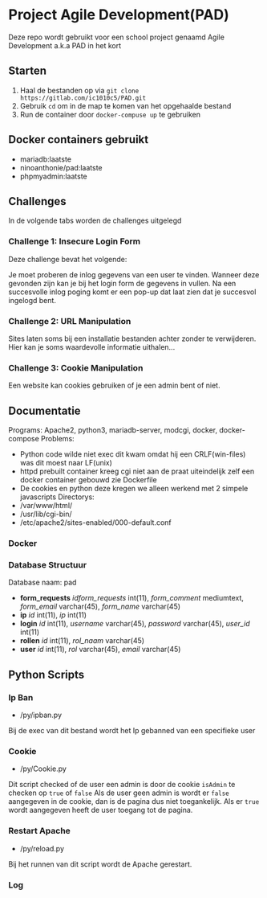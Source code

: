 # Project Agile Development(PAD)

Deze repo wordt gebruikt voor een school project genaamd Agile Development a.k.a PAD in het kort

## Starten

1. Haal de bestanden op via `git clone https://gitlab.com/ic1010c5/PAD.git`
2. Gebruik `cd` om in de map te komen van het opgehaalde bestand
3. Run de container door `docker-compuse up` te gebruiken 

## Docker containers gebruikt

- mariadb:laatste
- ninoanthonie/pad:laatste
- phpmyadmin:laatste

## Challenges

In de volgende tabs worden de challenges uitgelegd

### Challenge 1: Insecure Login Form

Deze challenge bevat het volgende:

Je moet proberen de inlog gegevens van een user te vinden. Wanneer deze gevonden zijn kan je bij het login form de gegevens in vullen. Na een succesvolle inlog poging komt er een pop-up dat laat zien dat je succesvol ingelogd bent.

### Challenge 2: URL Manipulation

Sites laten soms bij een installatie bestanden achter zonder te verwijderen. 
Hier kan je soms waardevolle informatie uithalen...

### Challenge 3: Cookie Manipulation

Een website kan cookies gebruiken of je een admin bent of niet.

## Documentatie

Programs: Apache2, python3, mariadb-server, modcgi, docker, docker-compose
Problems: 
- Python code wilde niet exec dit kwam omdat hij een CRLF(win-files) was dit moest naar LF(unix)
- httpd prebuilt container kreeg cgi niet aan de praat uiteindelijk zelf een docker container gebouwd zie Dockerfile
- De cookies en python deze kregen we alleen werkend met 2 simpele javascripts
Directorys: 
- /var/www/html/
- /usr/lib/cgi-bin/
- /etc/apache2/sites-enabled/000-default.conf

### Docker

### Database Structuur

Database naam: pad

- **form_requests**
   _idform_requests_ int(11),
   _form_comment_ mediumtext,
   _form_email_ varchar(45),
   _form_name_ varchar(45)
- **ip**
    _id_ int(11),
    _ip_ int(11)
- **login**
    _id_ int(11),
    _username_ varchar(45),
    _password_ varchar(45),
    _user_id_ int(11)
- **rollen**
    _id_ int(11),
    _rol_naam_ varchar(45)
- **user**
    _id_ int(11),
    _rol_ varchar(45),
    _email_ varchar(45)

## Python Scripts

### Ip Ban

- /py/ipban.py

Bij de exec van dit bestand wordt het Ip gebanned van een specifieke user

### Cookie

- /py/Cookie.py

Dit script checked of de user een admin is door de cookie `isAdmin` te checken op `true` of `false`
Als de user geen admin is wordt er `false` aangegeven in de cookie, dan is de pagina dus niet toegankelijk. Als  er `true` wordt aangegeven heeft de user toegang tot de pagina.

### Restart Apache

- /py/reload.py

Bij het runnen van dit script wordt de Apache gerestart.

### Log
